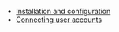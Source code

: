 * [Installation and configuration](https://github.com/WrittenGames/OpenIdUserBundle/blob/master/Resources/doc/installation_and_configuration.md)
* [Connecting user accounts](https://github.com/WrittenGames/OpenIdUserBundle/blob/master/Resources/doc/connect.md)
